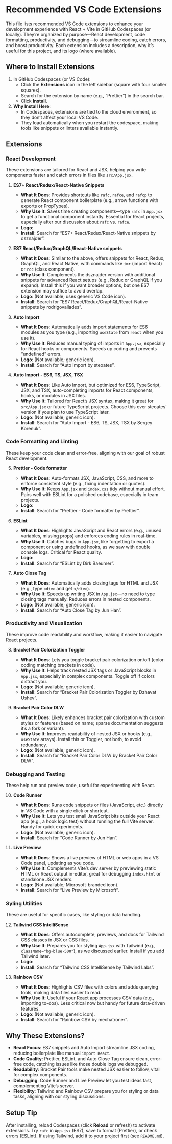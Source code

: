 # Recommended VS Code Extensions

This file lists recommended VS Code extensions to enhance your development experience with React + Vite in GitHub Codespaces (or locally). They’re organized by purpose—React development, code formatting, productivity, and debugging—to streamline coding, catch errors, and boost productivity. Each extension includes a description, why it’s useful for this project, and its logo (where available).

## Where to Install Extensions

1. In GitHub Codespaces (or VS Code):
   - Click the **Extensions** icon in the left sidebar (square with four smaller squares).
   - Search for the extension by name (e.g., “Prettier”) in the search bar.
   - Click **Install**.
2. **Why Install Here**:
   - In Codespaces, extensions are tied to the cloud environment, so they don’t affect your local VS Code.
   - They load automatically when you restart the codespace, making tools like snippets or linters available instantly.

## Extensions

### React Development

These extensions are tailored for React and JSX, helping you write components faster and catch errors in files like `src/App.jsx`.

1. **ES7+ React/Redux/React-Native Snippets**

   - **What It Does**: Provides shortcuts like `rafc`, `rafce`, and `rafcp` to generate React component boilerplate (e.g., arrow functions with exports or PropTypes).
   - **Why Use It**: Saves time creating components—type `rafc` in `App.jsx` to get a functional component instantly. Essential for React projects, especially after our discussion about `rafc` vs. `rafce`.
   - **Logo**: 
   - **Install**: Search for “ES7+ React/Redux/React-Native snippets by dsznajder”.

2. **ES7 React/Redux/GraphQL/React-Native snippets**

   - **What It Does**: Similar to the above, offers snippets for React, Redux, GraphQL, and React Native, with commands like `imr` (import React) or `rcc` (class component).
   - **Why Use It**: Complements the dsznajder version with additional snippets for advanced React setups (e.g., Redux or GraphQL if you expand). Install this if you want broader options, but one ES7 extension may suffice to avoid overlap.
   - **Logo**: (Not available; uses generic VS Code icon).
   - **Install**: Search for “ES7 React/Redux/GraphQL/React-Native snippets by rodrigovallades”.

3. **Auto Import**

   - **What It Does**: Automatically adds import statements for ES6 modules as you type (e.g., importing `useState` from `react` when you use it).
   - **Why Use It**: Reduces manual typing of imports in `App.jsx`, especially for React hooks or components. Speeds up coding and prevents “undefined” errors.
   - **Logo**: (Not available; generic icon).
   - **Install**: Search for “Auto Import by steoates”.

4. **Auto Import - ES6, TS, JSX, TSX**

   - **What It Does**: Like Auto Import, but optimized for ES6, TypeScript, JSX, and TSX, auto-completing imports for React components, hooks, or modules in JSX files.
   - **Why Use It**: Tailored for React’s JSX syntax, making it great for `src/App.jsx` or future TypeScript projects. Choose this over steoates’ version if you plan to use TypeScript later.
   - **Logo**: (Not available; generic icon).
   - **Install**: Search for “Auto Import - ES6, TS, JSX, TSX by Sergey Korenuk”.

### Code Formatting and Linting

These keep your code clean and error-free, aligning with our goal of robust React development.

5. **Prettier - Code formatter**

   - **What It Does**: Auto-formats JSX, JavaScript, CSS, and more to enforce consistent style (e.g., fixing indentation or quotes).
   - **Why Use It**: Keeps `App.jsx` and `index.css` tidy without manual effort. Pairs well with ESLint for a polished codebase, especially in team projects.
   - **Logo**: 
   - **Install**: Search for “Prettier - Code formatter by Prettier”.

6. **ESLint**

   - **What It Does**: Highlights JavaScript and React errors (e.g., unused variables, missing props) and enforces coding rules in real-time.
   - **Why Use It**: Catches bugs in `App.jsx`, like forgetting to export a component or using undefined hooks, as we saw with double console logs. Critical for React quality.
   - **Logo**: 
   - **Install**: Search for “ESLint by Dirk Baeumer”.

7. **Auto Close Tag**

   - **What It Does**: Automatically adds closing tags for HTML and JSX (e.g., type `<div>` and get `</div>`).
   - **Why Use It**: Speeds up writing JSX in `App.jsx`—no need to type closing tags manually. Reduces errors in nested components.
   - **Logo**: (Not available; generic icon).
   - **Install**: Search for “Auto Close Tag by Jun Han”.

### Productivity and Visualization

These improve code readability and workflow, making it easier to navigate React projects.

8. **Bracket Pair Colorization Toggler**

   - **What It Does**: Lets you toggle bracket pair colorization on/off (color-coding matching brackets in code).
   - **Why Use It**: Helps track nested JSX tags or JavaScript blocks in `App.jsx`, especially in complex components. Toggle off if colors distract you.
   - **Logo**: (Not available; generic icon).
   - **Install**: Search for “Bracket Pair Colorization Toggler by Dzhavat Ushev”.

9. **Bracket Pair Color DLW**

   - **What It Does**: Likely enhances bracket pair colorization with custom styles or features (based on name; sparse documentation suggests it’s a fork or variant).
   - **Why Use It**: Improves readability of nested JSX or hooks (e.g., `useState` arrays). Install this or Toggler, not both, to avoid redundancy.
   - **Logo**: (Not available; generic icon).
   - **Install**: Search for “Bracket Pair Color DLW by Bracket Pair Color DLW”.

### Debugging and Testing

These help run and preview code, useful for experimenting with React.

10. **Code Runner**

    - **What It Does**: Runs code snippets or files (JavaScript, etc.) directly in VS Code with a single click or shortcut.
    - **Why Use It**: Lets you test small JavaScript bits outside your React app (e.g., a hook logic test) without running the full Vite server. Handy for quick experiments.
    - **Logo**: (Not available; generic icon).
    - **Install**: Search for “Code Runner by Jun Han”.

11. **Live Preview**

    - **What It Does**: Shows a live preview of HTML or web apps in a VS Code panel, updating as you code.
    - **Why Use It**: Complements Vite’s dev server by previewing static HTML or React output in-editor, great for debugging `index.html` or standalone JSX renders.
    - **Logo**: (Not available; Microsoft-branded icon).
    - **Install**: Search for “Live Preview by Microsoft”.

### Syling Utilities

These are useful for specific cases, like styling or data handling.

12. **Tailwind CSS IntelliSense**

    - **What It Does**: Offers autocomplete, previews, and docs for Tailwind CSS classes in JSX or CSS files.
    - **Why Use It**: Prepares you for styling `App.jsx` with Tailwind (e.g., `className="bg-blue-500"`), as we discussed earlier. Install if you add Tailwind later.
    - **Logo**: 
    - **Install**: Search for “Tailwind CSS IntelliSense by Tailwind Labs”.

13. **Rainbow CSV**

    - **What It Does**: Highlights CSV files with colors and adds querying tools, making data files easier to read.
    - **Why Use It**: Useful if your React app processes CSV data (e.g., importing to-dos). Less critical now but handy for future data-driven features.
    - **Logo**: (Not available; generic icon).
    - **Install**: Search for “Rainbow CSV by mechatroner”.

## Why These Extensions?

- **React Focus**: ES7 snippets and Auto Import streamline JSX coding, reducing boilerplate like manual `import React`.
- **Code Quality**: Prettier, ESLint, and Auto Close Tag ensure clean, error-free code, catching issues like those double logs we debugged.
- **Readability**: Bracket Pair tools make nested JSX easier to follow, vital for complex components.
- **Debugging**: Code Runner and Live Preview let you test ideas fast, complementing Vite’s server.
- **Flexibility**: Tailwind and Rainbow CSV prepare you for styling or data tasks, aligning with our styling discussions.

## Setup Tip

After installing, reload Codespaces (click **Reload** or refresh) to activate extensions. Try `rafc` in `App.jsx` (ES7), save to format (Prettier), or check errors (ESLint). If using Tailwind, add it to your project first (see `README.md`).